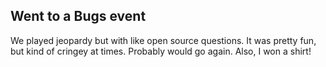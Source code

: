 ## Went to a Bugs event

We played jeopardy but with like open source questions.
It was pretty fun, but kind of cringey at times.
Probably would go again.
Also, I won a shirt!